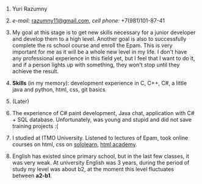 1. Yuri Razumny

2. *e-mail:* razumny11@gmail.com, *cell phone:* +7(981)101-87-41

3. My goal at this stage is to get new skills necessary for a junior developer and develop them to a high level. Another goal is also to successfully complete the rs school course and enroll the Epam. This is very important for me as it will be a whole new level in my life. I don't have any professional experience in this field yet, but I feel that I want to do it, and if a person lights up with something, they won't stop until they achieve the result.

4. **Skills** (in my memory): development experience in C, C++, C#, a little java and python, html, css, git basics

5. (Later)

6. The experience of C# paint development, Java chat, application with C# + SQL database. Unfortunately, was young and stupid and did not save training projects :(

7. I studied at ITMO University. Listened to lectures of Epam, took online courses on html, css on [sololearn](https://www.sololearn.com), [html academy](https://htmlacademy.ru).

8. English has existed since primary school, but in the last few classes, it was very weak. At university English was 3 years, during the period of study my level was about b2, at the moment this level fluctuates between **a2-b1**.
